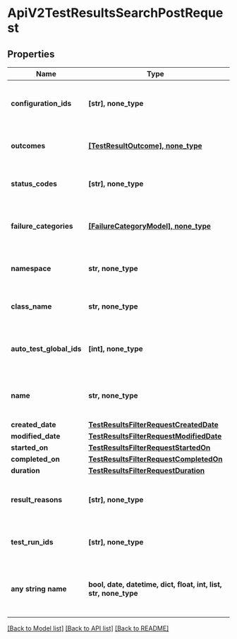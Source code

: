 # ApiV2TestResultsSearchPostRequest


## Properties
Name | Type | Description | Notes
------------ | ------------- | ------------- | -------------
**configuration_ids** | **[str], none_type** | Specifies a test result configuration IDs to search for | [optional] 
**outcomes** | [**[TestResultOutcome], none_type**](TestResultOutcome.md) | Specifies a test result outcomes to search for | [optional] 
**status_codes** | **[str], none_type** | Specifies a test result status codes to search for | [optional] 
**failure_categories** | [**[FailureCategoryModel], none_type**](FailureCategoryModel.md) | Specifies a test result failure categories to search for | [optional] 
**namespace** | **str, none_type** | Specifies a test result namespace to search for | [optional] 
**class_name** | **str, none_type** | Specifies a test result class name to search for | [optional] 
**auto_test_global_ids** | **[int], none_type** | Specifies an autotest global IDs to search results for | [optional] 
**name** | **str, none_type** | Specifies an autotest name to search results for | [optional] 
**created_date** | [**TestResultsFilterRequestCreatedDate**](TestResultsFilterRequestCreatedDate.md) |  | [optional] 
**modified_date** | [**TestResultsFilterRequestModifiedDate**](TestResultsFilterRequestModifiedDate.md) |  | [optional] 
**started_on** | [**TestResultsFilterRequestStartedOn**](TestResultsFilterRequestStartedOn.md) |  | [optional] 
**completed_on** | [**TestResultsFilterRequestCompletedOn**](TestResultsFilterRequestCompletedOn.md) |  | [optional] 
**duration** | [**TestResultsFilterRequestDuration**](TestResultsFilterRequestDuration.md) |  | [optional] 
**result_reasons** | **[str], none_type** | Specifies result reasons for searching test results | [optional] 
**test_run_ids** | **[str], none_type** | Specifies a test result test run IDs to search for | [optional] 
**any string name** | **bool, date, datetime, dict, float, int, list, str, none_type** | any string name can be used but the value must be the correct type | [optional]

[[Back to Model list]](../README.md#documentation-for-models) [[Back to API list]](../README.md#documentation-for-api-endpoints) [[Back to README]](../README.md)


